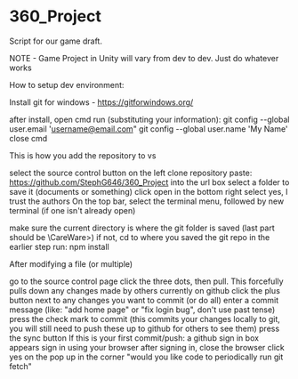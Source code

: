 # 360_Project
Script for our game draft. 

NOTE - Game Project in Unity will vary from dev to dev. 
Just do whatever works

How to setup dev environment:

Install git for windows - https://gitforwindows.org/

after install, open cmd
run (substituting your information):
git config --global user.email 'username@email.com"
git config --global user.name 'My Name'
close cmd

This is how you add the repository to vs

select the source control button on the left
clone repository
paste: https://github.com/StephG646/360_Project into the url box
select a folder to save it (documents or something)
click open in the bottom right
select yes, I trust the authors
On the top bar, select the terminal menu, followed by new terminal (if one isn't already open)

make sure the current directory is where the git folder is saved (last part should be \CareWare>)
if not, cd to where you saved the git repo in the earlier step
run: npm install


After modifying a file (or multiple)

go to the source control page
click the three dots, then pull. This forcefully pulls down any changes made by others currently on github
click the plus button next to any changes you want to commit (or do all)
enter a commit message (like: "add home page" or "fix login bug", don't use past tense)
press the check mark to commit (this commits your changes locally to git, you will still need to push these up to github for others to see them)
press the sync button
If this is your first commit/push:
a github sign in box appears
sign in using your browser
after signing in, close the browser
click yes on the pop up in the corner "would you like code to periodically run git fetch"
